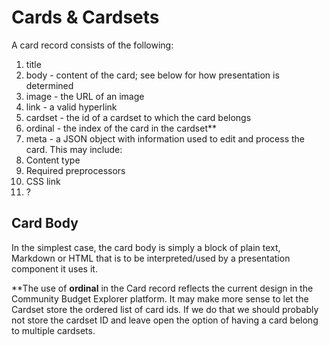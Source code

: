 # Cards & Cardsets

A card record consists of the following:

1. title
2. body - content of the card; see below for how presentation is determined
3. image - the URL of an image
4. link - a valid hyperlink
5. cardset - the id of a cardset to which the card belongs
6. ordinal - the index of the card in the cardset**
7. meta - a JSON object with information used to edit and process the card. This may include:
  1. Content type
  2. Required preprocessors
  3. CSS link
  4. ?


## Card Body

In the simplest case, the card body is simply a block of plain text, Markdown or HTML that is to be interpreted/used by a presentation component it uses it.


**The use of __ordinal__ in the Card record reflects the current design in the Community Budget Explorer platform. It may make more sense to let the Cardset store the ordered list of card ids. If we do that we should probably not store the cardset ID and leave open the option of having a card belong to multiple cardsets.
